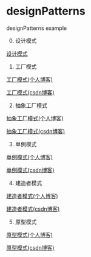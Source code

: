 # designPatterns
designPatterns example 

0. 设计模式

[设计模式](http://fk5431.com/20170616/Design_pattern/start/)

1. 工厂模式

[工厂模式(个人博客)](http://fk5431.com/20170617/Design_pattern/factory_pattern/)

[工厂模式(csdn博客)](http://blog.csdn.net/fk5431/article/details/73411749)

2. 抽象工厂模式

[抽象工厂模式(个人博客)](http://fk5431.com/20170618/Design_pattern/abstract-factory-pattern/)

[抽象工厂模式(csdn博客)](http://blog.csdn.net/fk5431/article/details/73461839)


3. 单例模式

[单例模式(个人博客)](http://fk5431.com/20170619/Design_pattern/singleton-pattern/)

[单例模式(csdn博客)](http://blog.csdn.net/fk5431/article/details/73477626)


4. 建造者模式

[建造者模式(个人博客)](http://fk5431.com/20170716/Design_pattern/builder/)

[建造者模式(csdn博客)](http://blog.csdn.net/fk5431/article/details/75984474)


5. 原型模式

[原型模式(个人博客)](http://fk5431.com/20170724/Design_pattern/Prototype//)

[原型模式(csdn博客)](http://blog.csdn.net/fk5431/article/details/76049671)


